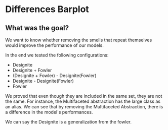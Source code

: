 # Differences Barplot

## What was the goal?
We want to know whether removing the smells that repeat themselves would improve the performance of our models.

In the end we tested the following configurations:
* Designite
* Designite + Fowler
* (Designite + Fowler) - Designite(Fowler)
* Designite - Designite(Fowler)
* Fowler

We proved that even though they are included in the same set, they are not the same.
For instance, the Multifaceted abstraction has the large class as an alias. We can see that by removing the Multifaceted Abstraction, there is a difference in the model's performances.

We can say the Designite is a generalization from the fowler.